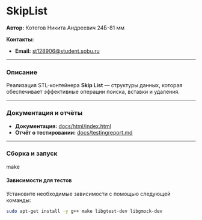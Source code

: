 # SkipList

**Автор:** Котегов Никита Андреевич 24Б-81 мм

**Контакты:**
- **Email:** st128906@student.spbu.ru

---

### Описание
Реализация STL-контейнера **Skip List** — структуры данных, которая обеспечивает эффективные операции поиска, вставки и удаления.

---

### Документация и отчёты
- **Документация:** [docs/html/index.html](docs/html/index.html)
- **Отчёт о тестировании:** [docs/testingreport.md](docs/testingreport.md)

---

### Сборка и запуск
make

#### Зависимости для тестов
Установите необходимые зависимости с помощью следующей команды:
```bash
sudo apt-get install -y g++ make libgtest-dev libgmock-dev

